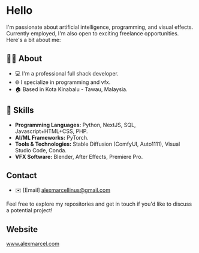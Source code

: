 # Hello 

I'm passionate about artificial intelligence, programming, and visual effects. 
Currently employed, I'm also open to exciting freelance opportunities. Here's a bit about me:

## 👨‍💻 About

- 💻 I'm a professional full shack developer.
- 🌐 I specialize in programming and vfx.
- 🏠 Based in Kota Kinabalu - Tawau, Malaysia.

## 🚀 Skills

- **Programming Languages:** Python, NextJS, SQL, Javascript+HTML+CSS, PHP.
- **AI/ML Frameworks:** PyTorch.
- **Tools & Technologies:** Stable Diffusion (ComfyUI, Auto1111), Visual Studio Code, Conda.
- **VFX Software:** Blender, After Effects, Premiere Pro.

## Contact

- ✉️ [Email] alexmarcellinus@gmail.com

Feel free to explore my repositories and get in touch if you'd like to discuss a potential project!

## Website

 www.alexmarcel.com


